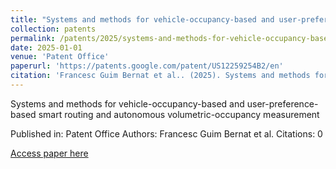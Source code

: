 ```yaml
---
title: "Systems and methods for vehicle-occupancy-based and user-preference-based smart routing and autonomous volumetric-occupancy measurement"
collection: patents
permalink: /patents/2025/systems-and-methods-for-vehicle-occupancy-based-an
date: 2025-01-01
venue: 'Patent Office'
paperurl: 'https://patents.google.com/patent/US12259254B2/en'
citation: 'Francesc Guim Bernat et al.. (2025). Systems and methods for vehicle-occupancy-based and user-preference-based smart routing and autonomous volumetric-occupancy measurement. Patent Office.'
---
```


Systems and methods for vehicle-occupancy-based and user-preference-based smart routing and autonomous volumetric-occupancy measurement

Published in: Patent Office
Authors: Francesc Guim Bernat et al.
Citations: 0

[Access paper here](https://patents.google.com/patent/US12259254B2/en)
